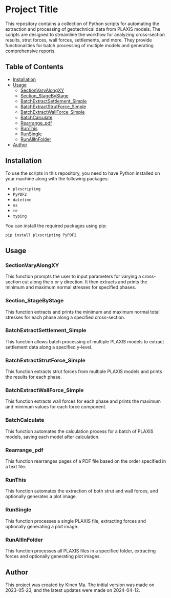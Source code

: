 # Project Title

This repository contains a collection of Python scripts for automating the extraction and processing of geotechnical data from PLAXIS models. The scripts are designed to streamline the workflow for analyzing cross-section results, strut forces, wall forces, settlements, and more. They provide functionalities for batch processing of multiple models and generating comprehensive reports.

## Table of Contents

- [Installation](#installation)
- [Usage](#usage)
    - [SectionVaryAlongXY](#sectionvaryalongxy)
    - [Section_StageByStage](#section_stagebystage)
    - [BatchExtractSettlement_Simple](#batchextractsettlement_simple)
    - [BatchExtractStrutForce_Simple](#batchextractstrutforce_simple)
    - [BatchExtractWallForce_Simple](#batchextractwallforce_simple)
    - [BatchCalculate](#batchcalculate)
    - [Rearrange_pdf](#rearrange_pdf)
    - [RunThis](#runthis)
    - [RunSingle](#runsingle)
    - [RunAllInFolder](#runallinfolder)
- [Author](#author)

## Installation

To use the scripts in this repository, you need to have Python installed on your machine along with the following packages:

- `plxscripting`
- `PyPDF2`
- `datetime`
- `os`
- `re`
- `typing`

You can install the required packages using pip:

`pip install plxscripting PyPDF2`

## Usage

### SectionVaryAlongXY

This function prompts the user to input parameters for varying a cross-section cut along the x or y direction. It then extracts and prints the minimum and maximum normal stresses for specified phases.

### Section_StageByStage

This function extracts and prints the minimum and maximum normal total stresses for each phase along a specified cross-section.

### BatchExtractSettlement_Simple

This function allows batch processing of multiple PLAXIS models to extract settlement data along a specified y-level.

### BatchExtractStrutForce_Simple

This function extracts strut forces from multiple PLAXIS models and prints the results for each phase.

### BatchExtractWallForce_Simple

This function extracts wall forces for each phase and prints the maximum and minimum values for each force component.

### BatchCalculate

This function automates the calculation process for a batch of PLAXIS models, saving each model after calculation.

### Rearrange_pdf

This function rearranges pages of a PDF file based on the order specified in a text file.

### RunThis

This function automates the extraction of both strut and wall forces, and optionally generates a plot image.

### RunSingle

This function processes a single PLAXIS file, extracting forces and optionally generating a plot image.

### RunAllInFolder

This function processes all PLAXIS files in a specified folder, extracting forces and optionally generating plot images.

## Author

This project was created by Kinen Ma. The initial version was made on 2023-05-23, and the latest updates were made on 2024-04-12.
